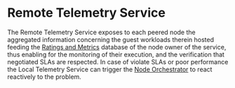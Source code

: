 # Remote Telemetry Service

The Remote Telemetry Service exposes to each peered node the aggregated information concerning the guest workloads therein hosted feeding the [Ratings and Metrics](/Work%20Packages/WP3/Ratings-and-metrics.md) database of the node owner of the service, thus enabling for the monitoring of their execution, and the verification that negotiated SLAs are respected. In case of violate SLAs or poor performance the Local Telemetry Service can trigger the [Node Orchestrator](/Work%20Packages/WP4/Node-orchestrator.md) to react reactively to the problem.
